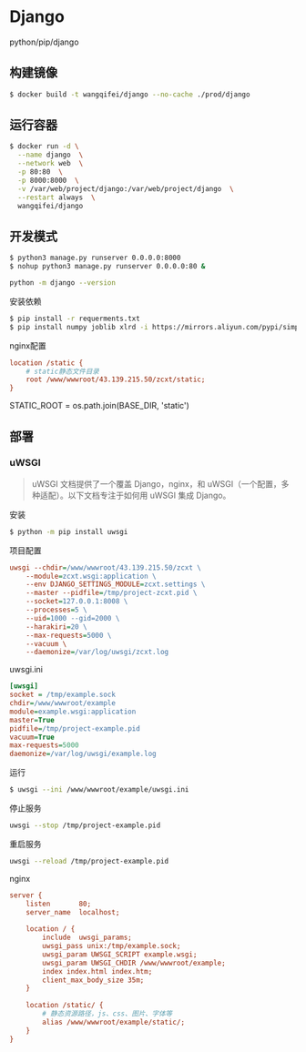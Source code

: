 # Django

python/pip/django

## 构建镜像

```sh
$ docker build -t wangqifei/django --no-cache ./prod/django
```

## 运行容器

```sh
$ docker run -d \
  --name django  \
  --network web  \
  -p 80:80  \
  -p 8000:8000  \
  -v /var/web/project/django:/var/web/project/django  \
  --restart always  \
  wangqifei/django
```

## 开发模式

```sh
$ python3 manage.py runserver 0.0.0.0:8000
$ nohup python3 manage.py runserver 0.0.0.0:80 &
```

```sh
python -m django --version
```

安装依赖

```sh
$ pip install -r requerments.txt
$ pip install numpy joblib xlrd -i https://mirrors.aliyun.com/pypi/simple
```

nginx配置

```ini
location /static {
    # static静态文件目录
    root /www/wwwroot/43.139.215.50/zcxt/static;
}
```

STATIC_ROOT = os.path.join(BASE_DIR, 'static')

## 部署

### uWSGI

> uWSGI 文档提供了一个覆盖 Django，nginx，和 uWSGI（一个配置，多种适配）。以下文档专注于如何用 uWSGI 集成 Django。

安装

```sh
$ python -m pip install uwsgi
```

项目配置

```ini
uwsgi --chdir=/www/wwwroot/43.139.215.50/zcxt \
    --module=zcxt.wsgi:application \
    --env DJANGO_SETTINGS_MODULE=zcxt.settings \
    --master --pidfile=/tmp/project-zcxt.pid \
    --socket=127.0.0.1:8008 \
    --processes=5 \
    --uid=1000 --gid=2000 \
    --harakiri=20 \
    --max-requests=5000 \
    --vacuum \
    --daemonize=/var/log/uwsgi/zcxt.log
```

uwsgi.ini

```ini
[uwsgi]
socket = /tmp/example.sock
chdir=/www/wwwroot/example
module=example.wsgi:application
master=True
pidfile=/tmp/project-example.pid
vacuum=True
max-requests=5000
daemonize=/var/log/uwsgi/example.log
```

运行

```sh
$ uwsgi --ini /www/wwwroot/example/uwsgi.ini
```

停止服务

```sh
uwsgi --stop /tmp/project-example.pid
```

重启服务

```sh
uwsgi --reload /tmp/project-example.pid
```

nginx

```ini
server {
    listen       80;
    server_name  localhost;
    
    location / {            
        include  uwsgi_params;
        uwsgi_pass unix:/tmp/example.sock;
        uwsgi_param UWSGI_SCRIPT example.wsgi;
        uwsgi_param UWSGI_CHDIR /www/wwwroot/example;
        index index.html index.htm;
        client_max_body_size 35m;
    }
    
    location /static/ {
        # 静态资源路径，js、css、图片、字体等
        alias /www/wwwroot/example/static/; 
    }
}
```